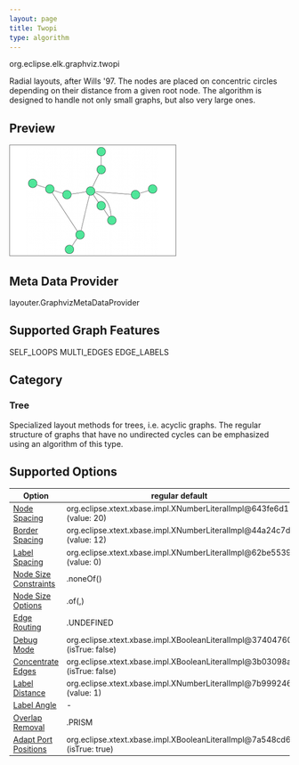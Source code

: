 ```yaml
---
layout: page
title: Twopi
type: algorithm
---
```

org.eclipse.elk.graphviz.twopi

Radial layouts, after Wills '97. The nodes are placed on concentric circles depending on their distance from a given root node. The algorithm is designed to handle not only small graphs, but also very large ones.

## Preview
![](images/twopi.png)

## Meta Data Provider
layouter.GraphvizMetaDataProvider

## Supported Graph Features
SELF_LOOPS
MULTI_EDGES
EDGE_LABELS

## Category
### Tree
Specialized layout methods for trees, i.e. acyclic graphs. The regular structure of graphs that have no undirected cycles can be emphasized using an algorithm of this type.

## Supported Options

Option | regular default | algorithm default
----|----|----
[Node Spacing](org-eclipse-elk-spacing-node) | org.eclipse.xtext.xbase.impl.XNumberLiteralImpl@643fe6d1 (value: 20) | org.eclipse.xtext.xbase.impl.XNumberLiteralImpl@67634833 (value: 60)
[Border Spacing](org-eclipse-elk-spacing-border) | org.eclipse.xtext.xbase.impl.XNumberLiteralImpl@44a24c7d (value: 12) | org.eclipse.xtext.xbase.impl.XNumberLiteralImpl@d316e3b (value: 10)
[Label Spacing](org-eclipse-elk-spacing-label) | org.eclipse.xtext.xbase.impl.XNumberLiteralImpl@62be5539 (value: 0) | 
[Node Size Constraints](org-eclipse-elk-nodeSize-constraints) | <XFeatureCallImplCustom>.noneOf(<XFeatureCallImplCustom>) | 
[Node Size Options](org-eclipse-elk-nodeSize-options) | <XFeatureCallImplCustom>.of(<XMemberFeatureCallImplCustom>,<XMemberFeatureCallImplCustom>) | 
[Edge Routing](org-eclipse-elk-edgeRouting) | <XFeatureCallImplCustom>.UNDEFINED | <XFeatureCallImplCustom>.SPLINES
[Debug Mode](org-eclipse-elk-debugMode) | org.eclipse.xtext.xbase.impl.XBooleanLiteralImpl@37404760 (isTrue: false) | 
[Concentrate Edges](org-eclipse-elk-graphviz-concentrate) | org.eclipse.xtext.xbase.impl.XBooleanLiteralImpl@3b03098a (isTrue: false) | 
[Label Distance](org-eclipse-elk-graphviz-labelDistance) | org.eclipse.xtext.xbase.impl.XNumberLiteralImpl@7b999246 (value: 1) | 
[Label Angle](org-eclipse-elk-graphviz-labelAngle) | - <XNumberLiteralImpl> | 
[Overlap Removal](org-eclipse-elk-graphviz-overlapMode) | <XFeatureCallImplCustom>.PRISM | 
[Adapt Port Positions](org-eclipse-elk-graphviz-adaptPortPositions) | org.eclipse.xtext.xbase.impl.XBooleanLiteralImpl@7a548cd6 (isTrue: true) | 

